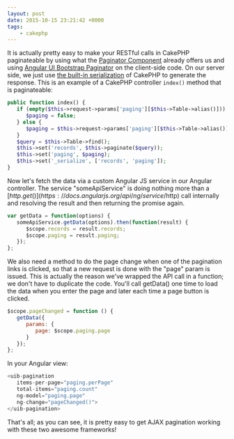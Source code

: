 ```yaml
---
layout: post
date: 2015-10-15 23:21:42 +0000
tags: 
    - cakephp
---
```


It is actually pretty easy to make your RESTful calls in CakePHP paginateable by using what the [Paginator Component](http://book.cakephp.org/3.0/en/controllers/components/pagination.html) already offers us and using [Angular UI Bootstrap Paginator](https://angular-ui.github.io/bootstrap/#/pagination) on the client-side code. On our server side, we just use [the built-in serialization](http://book.cakephp.org/3.0/en/views/json-and-xml-views.html) of CakePHP to generate the response. This is an example of a CakePHP controller `index()` method that is paginateable:

```php
public function index() {
   if (empty($this->request->params['paging'][$this->Table->alias()])) {
      $paging = false;
   } else {
      $paging = $this->request->params['paging'][$this->Table->alias()];
   }
   $query = $this->Table->find();
   $this->set('records', $this->paginate($query));
   $this->set('paging', $paging);
   $this->set('_serialize', ['records', 'paging']);
}
```

Now let's fetch the data via a custom Angular JS service in our Angular controller. The service "someApiService" is doing nothing more than a [$http.get()](https://docs.angularjs.org/api/ng/service/$http) call internally and resolving the result and then returning the promise again.

```js
var getData = function(options) {
   someApiService.getData(options).then(function(result) {
      $scope.records = result.records;
      $scope.paging = result.paging;
   });
};
```

We also need a method to do the page change when one of the pagination links is clicked, so that a new request is done with the "page" param is issued. This is actually the reason we've wrapped the API call in a function; we don't have to duplicate the code. You'll call getData() one time to load the data when you enter the page and later each time a page button is clicked.

```js
$scope.pageChanged = function () {
   getData({
      params: {
         page: $scope.paging.page
      }
   });
};
```

In your Angular view:

```js
<uib-pagination 
   items-per-page="paging.perPage"
   total-items="paging.count"
   ng-model="paging.page"
   ng-change="pageChanged()">
</uib-pagination>
```

That's all; as you can see, it is pretty easy to get AJAX pagination working with these two awesome frameworks!
